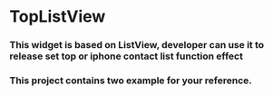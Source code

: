 # TopListView
### This widget is based on ListView, developer can use it to release set top or iphone contact list function effect

### This project contains two example for your reference.

